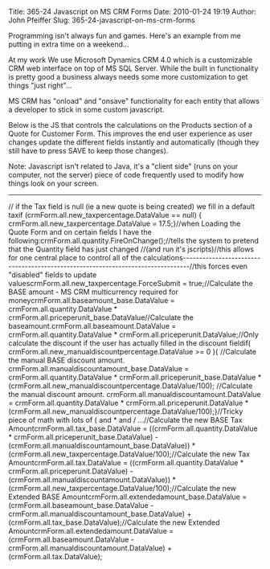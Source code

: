 Title: 365-24 Javascript on MS CRM Forms
Date: 2010-01-24 19:19
Author: John Pfeiffer
Slug: 365-24-javascript-on-ms-crm-forms

<div class="field field-name-body field-type-text-with-summary field-label-hidden">
<div class="field-items">
<div class="field-item even">
Programming isn't always fun and games. Here's an example from me
putting in extra time on a weekend...

</p>

At my work We use Microsoft Dynamics CRM 4.0 which is a customizable CRM
web interface on top of MS SQL Server. While the built in functionality
is pretty good a business always needs some more customization to get
things "just right"...

</p>

MS CRM has "onload" and "onsave" functionality for each entity that
allows a developer to stick in some custom javascript.

</p>

Below is the JS that controls the calculations on the Products section
of a Quote for Customer Form. This improves the end user experience as
user changes update the different fields instantly and automatically
(though they still have to press SAVE to keep those changes).

</p>

Note: Javascript isn't related to Java, it's a "client side" (runs on
your computer, not the server) piece of code frequently used to modify
how things look on your screen.

</p>

--------------------------------------------------------------------------------

</p>
<p>
    // if the Tax field is null (ie a new quote is being created) we fill in a default taxif (crmForm.all.new_taxpercentage.DataValue == null) { crmForm.all.new_taxpercentage.DataValue = 17.5;}//when Loading the Quote Form and on certain fields I have the following:crmForm.all.quantity.FireOnChange();//tells the system to pretend that the Quantity field has just changed //(and run it's jscripts)//this allows for one central place to control all of the calculations--------------------------------------------------------------------------------//this forces even "disabled" fields to update valuescrmForm.all.new_taxpercentage.ForceSubmit = true;//Calculate the BASE amount - MS CRM multicurrency required for moneycrmForm.all.baseamount_base.DataValue = crmForm.all.quantity.DataValue * crmForm.all.priceperunit_base.DataValue//Calculate the baseamount.crmForm.all.baseamount.DataValue = crmForm.all.quantity.DataValue * crmForm.all.priceperunit.DataValue;//Only calculate the discount if the user has actually filled in the discount fieldif( crmForm.all.new_manualdiscountpercentage.DataValue >= 0 ){    //Calculate the manual BASE discount amount. crmForm.all.manualdiscountamount_base.DataValue = crmForm.all.quantity.DataValue * crmForm.all.priceperunit_base.DataValue * (crmForm.all.new_manualdiscountpercentage.DataValue/100);    //Calculate the manual discount amount.  crmForm.all.manualdiscountamount.DataValue = crmForm.all.quantity.DataValue * crmForm.all.priceperunit.DataValue * (crmForm.all.new_manualdiscountpercentage.DataValue/100);}//Tricky piece of math with lots of ( and * and / ...//Calculate the new BASE Tax AmountcrmForm.all.tax_base.DataValue = ((crmForm.all.quantity.DataValue * crmForm.all.priceperunit_base.DataValue) - (crmForm.all.manualdiscountamount_base.DataValue)) * (crmForm.all.new_taxpercentage.DataValue/100);//Calculate the new Tax AmountcrmForm.all.tax.DataValue = ((crmForm.all.quantity.DataValue * crmForm.all.priceperunit.DataValue) -  (crmForm.all.manualdiscountamount.DataValue)) * (crmForm.all.new_taxpercentage.DataValue/100);//Calculate the new Extended BASE AmountcrmForm.all.extendedamount_base.DataValue = (crmForm.all.baseamount_base.DataValue -  crmForm.all.manualdiscountamount_base.DataValue) +  (crmForm.all.tax_base.DataValue);//Calculate the new Extended AmountcrmForm.all.extendedamount.DataValue = (crmForm.all.baseamount.DataValue -  crmForm.all.manualdiscountamount.DataValue) +  (crmForm.all.tax.DataValue);

</div>
</div>
</div>
</p>

